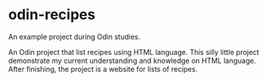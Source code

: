 # odin-recipes
An example project during Odin studies.

An Odin project that list recipes using HTML language.
This silly little project demonstrate my current understanding and knowledge on HTML language.
After finishing, the project is a website for lists of recipes.